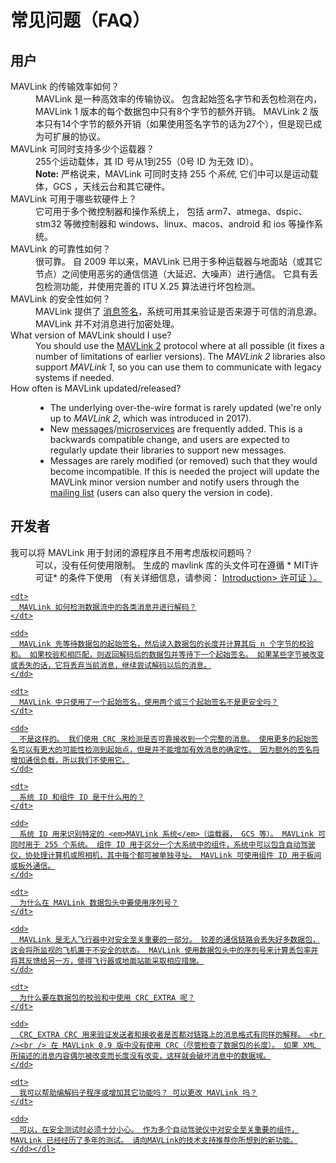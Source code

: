 # 常见问题（FAQ）

## 用户

<dl>
  <dt>MAVLink 的传输效率如何？</dt>
  <dd>MAVLink 是一种高效率的传输协议。 包含起始签名字节和丢包检测在内，MAVLink 1 版本的每个数据包中只有8个字节的额外开销。 MAVLink 2 版本只有14个字节的额外开销（如果使用签名字节的话为27个），但是现已成为可扩展的协议。</dd>

  <dt>MAVLink 可同时支持多少个运载器？</dt>
  <dd>255个运动载体，其 ID 号从1到255（0号 ID 为无效 ID）。
    <br><b>Note:</b> 严格说来，MAVLink 可同时支持 255 个<em>系统</em>, 它们中可以是运动载体，GCS ，天线云台和其它硬件。</dd>

  <dt>MAVLink 可用于哪些软硬件上？</dt>
  <dd>它可用于多个微控制器和操作系统上， 包括 arm7、atmega、dspic、stm32 等微控制器和 windows、linux、macos、android 和 ios 等操作系统。</dd>

  <dt>MAVLink 的可靠性如何？</dt>
  <dd>很可靠。 自 2009 年以来，MAVLink 已用于多种运载器与地面站（或其它节点）之间使用恶劣的通信信道（大延迟、大噪声）进行通信。 它具有丢包检测功能，并使用完善的 ITU X.25 算法进行坏包检测。</dd>
  
  <dt>MAVLink 的安全性如何？</dt>
  <dd>MAVLink 提供了 <a href="../guide/message_signing.md">消息签名</a>，系统可用其来验证是否来源于可信的消息源。 MAVLink 并不对消息进行加密处理。  
  </dd>
  
  <dt>What version of MAVLink should I use?</dt>
  <dd>You should use the <a href="../guide/mavlink_2.md">MAVLink 2</a> protocol where at all possible (it fixes a number of limitations of earlier versions). 
  The <em>MAVLink 2</em> libraries also support <em>MAVLink 1</em>, so you can use them to communicate with legacy systems if needed. 
  </dd>
  
 <dt>How often is MAVLink updated/released?</dt>
  <dd>


  <ul>
    <li>The underlying over-the-wire format is rarely updated (we're only up to <em>MAVLink 2</em>, which was introduced in 2017).
    </li>
    <li>New <a href="../messages/common.md">messages</a>/<a href="../services/README.md">microservices</a> are frequently added. This is a backwards compatible change, and users are expected to regularly update their libraries to support new messages.</li>
    <li>Messages are rarely modified (or removed) such that they would become incompatible. If this is needed the project will update the MAVLink minor version number and notify users through the <a href="https://groups.google.com/forum/#!forum/mavlink">mailing list</a> (users can also query the version in code).</li>
  </ul>
  </dd>
  
</dl>

## 开发者

<dl>
  <dt>
    我可以将 MAVLink 用于封闭的源程序且不用考虑版权问题吗？
  </dt>
  
  <dd>
    可以，没有任何使用限制。 生成的 mavlink 库的头文件可在遵循 * MIT许可证* 的条件下使用 （有关详细信息，请参阅： <a href="../README.md#license">Introduction> 许可证 </0 >）。 </dd> 
    
    <dt>
      MAVLink 如何检测数据流中的各类消息并进行解码？
    </dt>
    
    <dd>
      MAVLink 先等待数据包的起始签名，然后读入数据包的长度并计算其后 n 个字节的校验和。 如果校验和相匹配，则返回解码后的数据包并等待下一个起始签名。 如果某些字节被改变或丢失的话，它将丢弃当前消息，继续尝试解码以后的消息。
    </dd>
    
    <dt>
      MAVLink 中只使用了一个起始签名，使用两个或三个起始签名不是更安全吗？
    </dt>
    
    <dd>
      不是这样的。 我们使用 CRC 来检测是否可靠接收到一个完整的消息。 使用更多的起始签名可以有更大的可能性检测到起始点，但是并不能增加有效消息的确定性。 因为额外的签名将增加通信负载，所以我们不使用它。
    </dd>
    
    <dt>
      系统 ID 和组件 ID 是干什么用的？
    </dt>
    
    <dd>
      系统 ID 用来识别特定的 <em>MAVLink 系统</em>（运载器， GCS 等）。 MAVLink 可同时用于 255 个系统。 组件 ID 用于区分一个大系统中的组件，系统中可以包含自动驾驶仪，协处理计算机或照相机，其中每个都可被单独寻址。 MAVLink 可使用组件 ID 用于板间或板外通信。
    </dd>
    
    <dt>
      为什么在 MAVLink 数据包头中要使用序列号？
    </dt>
    
    <dd>
      MAVLink 是无人飞行器中对安全至关重要的一部分。 较差的通信链路会丢失好多数据包，这会将所监视的飞机置于不安全的状态。 MAVLink 使用数据包头中的序列号来计算丢包率并将其反馈给另一方，使得飞行器或地面站能采取相应措施。
    </dd>
    
    <dt>
      为什么要在数据包的校验和中使用 CRC_EXTRA 呢？
    </dt>
    
    <dd>
      CRC_EXTRA CRC 用来验证发送者和接收者是否都对链路上的消息格式有同样的解释。 <br /><br /> 在 MAVLink 0.9 版中没有使用 CRC（尽管检查了数据包的长度）。 如果 XML 所描述的消息内容偶尔被改变而长度没有改变，这样就会破坏消息中的数据域。
    </dd>
    
    <dt>
      我可以帮助编解码子程序或增加其它功能吗？ 可以更改 MAVLink 吗？
    </dt>
    
    <dd>
      可以，在安全测试时必须十分小心。 作为多个自动驾驶仪中对安全至关重要的组件，MAVLink 已经经历了多年的测试。 请向MAVLink的技术支持推荐你所想到的新功能。
    </dd></dl>